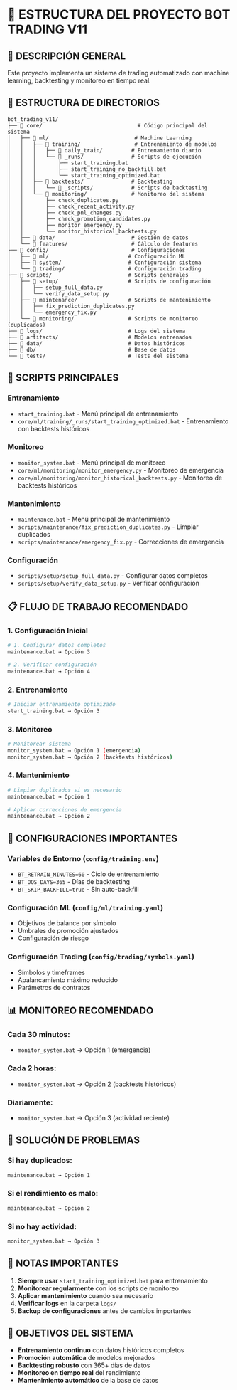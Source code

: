 # 📁 ESTRUCTURA DEL PROYECTO BOT TRADING V11

## 🎯 **DESCRIPCIÓN GENERAL**
Este proyecto implementa un sistema de trading automatizado con machine learning, backtesting y monitoreo en tiempo real.

## 📂 **ESTRUCTURA DE DIRECTORIOS**

```
bot_trading_v11/
├── 📁 core/                              # Código principal del sistema
│   ├── 📁 ml/                           # Machine Learning
│   │   ├── 📁 training/                 # Entrenamiento de modelos
│   │   │   ├── 📁 daily_train/         # Entrenamiento diario
│   │   │   └── 📁 _runs/               # Scripts de ejecución
│   │   │       ├── start_training.bat
│   │   │       ├── start_training_no_backfill.bat
│   │   │       └── start_training_optimized.bat
│   │   ├── 📁 backtests/               # Backtesting
│   │   │   └── 📁 _scripts/            # Scripts de backtesting
│   │   └── 📁 monitoring/              # Monitoreo del sistema
│   │       ├── check_duplicates.py
│   │       ├── check_recent_activity.py
│   │       ├── check_pnl_changes.py
│   │       ├── check_promotion_candidates.py
│   │       ├── monitor_emergency.py
│   │       └── monitor_historical_backtests.py
│   ├── 📁 data/                        # Gestión de datos
│   └── 📁 features/                    # Cálculo de features
├── 📁 config/                          # Configuraciones
│   ├── 📁 ml/                         # Configuración ML
│   ├── 📁 system/                     # Configuración sistema
│   └── 📁 trading/                    # Configuración trading
├── 📁 scripts/                        # Scripts generales
│   ├── 📁 setup/                      # Scripts de configuración
│   │   ├── setup_full_data.py
│   │   └── verify_data_setup.py
│   ├── 📁 maintenance/                # Scripts de mantenimiento
│   │   ├── fix_prediction_duplicates.py
│   │   └── emergency_fix.py
│   └── 📁 monitoring/                 # Scripts de monitoreo (duplicados)
├── 📁 logs/                           # Logs del sistema
├── 📁 artifacts/                      # Modelos entrenados
├── 📁 data/                           # Datos históricos
├── 📁 db/                             # Base de datos
└── 📁 tests/                          # Tests del sistema
```

## 🚀 **SCRIPTS PRINCIPALES**

### **Entrenamiento**
- `start_training.bat` - Menú principal de entrenamiento
- `core/ml/training/_runs/start_training_optimized.bat` - Entrenamiento con backtests históricos

### **Monitoreo**
- `monitor_system.bat` - Menú principal de monitoreo
- `core/ml/monitoring/monitor_emergency.py` - Monitoreo de emergencia
- `core/ml/monitoring/monitor_historical_backtests.py` - Monitoreo de backtests históricos

### **Mantenimiento**
- `maintenance.bat` - Menú principal de mantenimiento
- `scripts/maintenance/fix_prediction_duplicates.py` - Limpiar duplicados
- `scripts/maintenance/emergency_fix.py` - Correcciones de emergencia

### **Configuración**
- `scripts/setup/setup_full_data.py` - Configurar datos completos
- `scripts/setup/verify_data_setup.py` - Verificar configuración

## 📋 **FLUJO DE TRABAJO RECOMENDADO**

### **1. Configuración Inicial**
```bash
# 1. Configurar datos completos
maintenance.bat → Opción 3

# 2. Verificar configuración
maintenance.bat → Opción 4
```

### **2. Entrenamiento**
```bash
# Iniciar entrenamiento optimizado
start_training.bat → Opción 3
```

### **3. Monitoreo**
```bash
# Monitorear sistema
monitor_system.bat → Opción 1 (emergencia)
monitor_system.bat → Opción 2 (backtests históricos)
```

### **4. Mantenimiento**
```bash
# Limpiar duplicados si es necesario
maintenance.bat → Opción 1

# Aplicar correcciones de emergencia
maintenance.bat → Opción 2
```

## 🔧 **CONFIGURACIONES IMPORTANTES**

### **Variables de Entorno** (`config/training.env`)
- `BT_RETRAIN_MINUTES=60` - Ciclo de entrenamiento
- `BT_OOS_DAYS=365` - Días de backtesting
- `BT_SKIP_BACKFILL=true` - Sin auto-backfill

### **Configuración ML** (`config/ml/training.yaml`)
- Objetivos de balance por símbolo
- Umbrales de promoción ajustados
- Configuración de riesgo

### **Configuración Trading** (`config/trading/symbols.yaml`)
- Símbolos y timeframes
- Apalancamiento máximo reducido
- Parámetros de contratos

## 📊 **MONITOREO RECOMENDADO**

### **Cada 30 minutos:**
- `monitor_system.bat` → Opción 1 (emergencia)

### **Cada 2 horas:**
- `monitor_system.bat` → Opción 2 (backtests históricos)

### **Diariamente:**
- `monitor_system.bat` → Opción 3 (actividad reciente)

## 🚨 **SOLUCIÓN DE PROBLEMAS**

### **Si hay duplicados:**
```bash
maintenance.bat → Opción 1
```

### **Si el rendimiento es malo:**
```bash
maintenance.bat → Opción 2
```

### **Si no hay actividad:**
```bash
monitor_system.bat → Opción 3
```

## 📝 **NOTAS IMPORTANTES**

1. **Siempre usar** `start_training_optimized.bat` para entrenamiento
2. **Monitorear regularmente** con los scripts de monitoreo
3. **Aplicar mantenimiento** cuando sea necesario
4. **Verificar logs** en la carpeta `logs/`
5. **Backup de configuraciones** antes de cambios importantes

## 🎯 **OBJETIVOS DEL SISTEMA**

- **Entrenamiento continuo** con datos históricos completos
- **Promoción automática** de modelos mejorados
- **Backtesting robusto** con 365+ días de datos
- **Monitoreo en tiempo real** del rendimiento
- **Mantenimiento automático** de la base de datos
